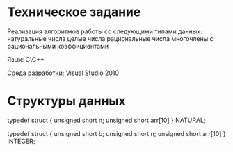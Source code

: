 # Техническое задание

Реализация алгоритмов работы со следующими типами данных:
  натуральные числа
  целые числа
  рациональные числа
  многочлены с рациональными коэффициентами 
  
Язык: С\С++

Среда разработки: Visual Studio 2010

# Структуры данных

typedef struct {
  unsigned short n;
  unsigned short arr[10]
} NATURAL;

typedef struct {
  unsigned short b;
  unsigned short n;
  unsigned short arr[10]
} INTEGER;

